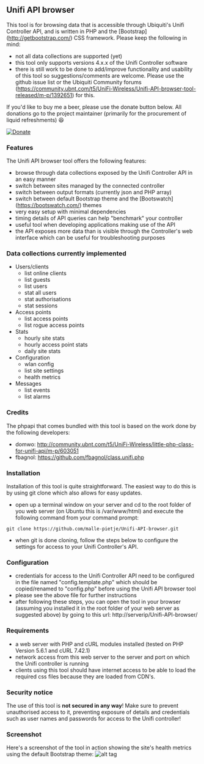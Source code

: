 ## Unifi API browser
This tool is for browsing data that is accessible through Ubiquiti's Unifi Controller API, and is written in PHP and the  [Bootstrap] (http://getbootstrap.com/) CSS framework. Please keep the following in mind:
- not all data collections are supported (yet)
- this tool only supports versions 4.x.x of the Unifi Controller software
- there is still work to be done to add/improve functionality and usability of this tool so suggestions/comments are welcome. Please use the github issue list or the Ubiquiti Community forums (https://community.ubnt.com/t5/UniFi-Wireless/Unifi-API-browser-tool-released/m-p/1392651) for this.

If you'd like to buy me a beer, please use the donate button below. All donations go to the project maintainer (primarily for the procurement of liquid refreshments) :satisfied:

[![Donate](https://www.paypalobjects.com/en_GB/i/btn/btn_donate_LG.gif)](https://www.paypal.com/cgi-bin/webscr?cmd=_s-xclick&hosted_button_id=M7TVNVX3Z44VN)

### Features
The Unifi API browser tool offers the following features:
- browse through data collections exposed by the Unifi Controller API in an easy manner
- switch between sites managed by the connected controller
- switch between output formats (currently json and PHP array)
- switch between default Bootstrap theme and the [Bootswatch] (https://bootswatch.com/) themes
- very easy setup with minimal dependencies
- timing details of API queries can help "benchmark" your controller
- useful tool when developing applications making use of the API
- the API exposes more data than is visible through the Controller's web interface which can be useful for troubleshooting purposes

### Data collections currently implemented
- Users/clients
  - list online clients
  - list guests
  - list users
  - stat all users
  - stat authorisations
  - stat sessions
- Access points
  - list access points
  - list rogue access points
- Stats
  - hourly site stats
  - hourly access point stats
  - daily site stats
- Configuration
  - wlan config
  - list site settings
  - health metrics
- Messages
  - list events
  - list alarms

### Credits
The phpapi that comes bundled with this tool is based on the work done by the following developers:
- domwo: http://community.ubnt.com/t5/UniFi-Wireless/little-php-class-for-unifi-api/m-p/603051
- fbagnol: https://github.com/fbagnol/class.unifi.php

### Installation
Installation of this tool is quite straightforward. The easiest way to do this is by using git clone which also allows for easy updates.
- open up a terminal window on your server and cd to the root folder of you web server (on Ubuntu this is /var/www/html) and execute the following command from your command prompt:
```
git clone https://github.com/malle-pietje/Unifi-API-browser.git
```
- when git is done cloning, follow the steps below to configure the settings for access to your Unifi Controller's API.

### Configuration
- credentials for access to the Unifi Controller API need to be configured in the file named "config.template.php" which should be copied/renamed to "config.php" before using the Unifi API browser tool
- please see the above file for further instructions
- after following these steps, you can open the tool in your browser (assuming you installed it in the root folder of your web server as suggested above) by going to this url: http://serverip/Unifi-API-browser/

### Requirements
- a web server with PHP and cURL modules installed (tested on PHP Version 5.6.1 and cURL 7.42.1)
- network access from this web server to the server and port on which the Unifi controller is running
- clients using this tool should have internet access to be able to load the required css files because they are loaded from CDN's.

### Security notice
The use of this tool is **not secured in any way**! Make sure to prevent unauthorised access to it, preventing exposure of details and credentials such as user names and passwords for access to the Unifi controller!

### Screenshot
Here's a screenshot of the tool in action showing the site's health metrics using the default Bootstrap theme:
![alt tag](https://cloud.githubusercontent.com/assets/12016131/11059979/8d0dbd5a-879d-11e5-9459-51749e471297.png "Sample screenshot")
